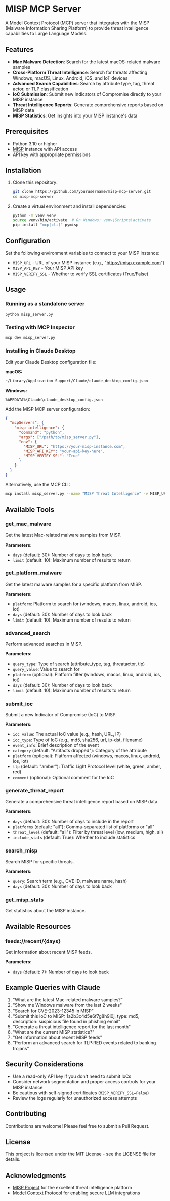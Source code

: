 # MISP MCP Server

A Model Context Protocol (MCP) server that integrates with the MISP (Malware Information Sharing Platform) to provide threat intelligence capabilities to Large Language Models.

## Features

- **Mac Malware Detection**: Search for the latest macOS-related malware samples
- **Cross-Platform Threat Intelligence**: Search for threats affecting Windows, macOS, Linux, Android, iOS, and IoT devices
- **Advanced Search Capabilities**: Search by attribute type, tag, threat actor, or TLP classification
- **IoC Submission**: Submit new Indicators of Compromise directly to your MISP instance
- **Threat Intelligence Reports**: Generate comprehensive reports based on MISP data
- **MISP Statistics**: Get insights into your MISP instance's data

## Prerequisites

- Python 3.10 or higher
- [MISP](https://github.com/MISP/MISP) instance with API access
- API key with appropriate permissions

## Installation

1. Clone this repository:
   ```bash
   git clone https://github.com/yourusername/misp-mcp-server.git
   cd misp-mcp-server
   ```

2. Create a virtual environment and install dependencies:
   ```bash
   python -m venv venv
   source venv/bin/activate  # On Windows: venv\Scripts\activate
   pip install "mcp[cli]" pymisp
   ```

## Configuration

Set the following environment variables to connect to your MISP instance:

- `MISP_URL` - URL of your MISP instance (e.g., "https://misp.example.com")
- `MISP_API_KEY` - Your MISP API key
- `MISP_VERIFY_SSL` - Whether to verify SSL certificates (True/False)

## Usage

### Running as a standalone server

```bash
python misp_server.py
```

### Testing with MCP Inspector

```bash
mcp dev misp_server.py
```

### Installing in Claude Desktop

Edit your Claude Desktop configuration file:

**macOS:**
```
~/Library/Application Support/Claude/claude_desktop_config.json
```

**Windows:**
```
%APPDATA%\Claude\claude_desktop_config.json
```

Add the MISP MCP server configuration:

```json
{
  "mcpServers": {
    "misp-intelligence": {
      "command": "python",
      "args": ["/path/to/misp_server.py"],
      "env": {
        "MISP_URL": "https://your-misp-instance.com",
        "MISP_API_KEY": "your-api-key-here",
        "MISP_VERIFY_SSL": "True"
      }
    }
  }
}
```

Alternatively, use the MCP CLI:

```bash
mcp install misp_server.py --name "MISP Threat Intelligence" -v MISP_URL=https://your-misp-instance.com -v MISP_API_KEY=your-api-key
```

## Available Tools

### get_mac_malware
Get the latest Mac-related malware samples from MISP.

**Parameters:**
- `days` (default: 30): Number of days to look back
- `limit` (default: 10): Maximum number of results to return

### get_platform_malware
Get the latest malware samples for a specific platform from MISP.

**Parameters:**
- `platform`: Platform to search for (windows, macos, linux, android, ios, iot)
- `days` (default: 30): Number of days to look back
- `limit` (default: 10): Maximum number of results to return

### advanced_search
Perform advanced searches in MISP.

**Parameters:**
- `query_type`: Type of search (attribute_type, tag, threatactor, tlp)
- `query_value`: Value to search for
- `platform` (optional): Platform filter (windows, macos, linux, android, ios, iot)
- `days` (default: 30): Number of days to look back
- `limit` (default: 10): Maximum number of results to return

### submit_ioc
Submit a new Indicator of Compromise (IoC) to MISP.

**Parameters:**
- `ioc_value`: The actual IoC value (e.g., hash, URL, IP)
- `ioc_type`: Type of IoC (e.g., md5, sha256, url, ip-dst, filename)
- `event_info`: Brief description of the event
- `category` (default: "Artifacts dropped"): Category of the attribute
- `platform` (optional): Platform affected (windows, macos, linux, android, ios, iot)
- `tlp` (default: "amber"): Traffic Light Protocol level (white, green, amber, red)
- `comment` (optional): Optional comment for the IoC

### generate_threat_report
Generate a comprehensive threat intelligence report based on MISP data.

**Parameters:**
- `days` (default: 30): Number of days to include in the report
- `platforms` (default: "all"): Comma-separated list of platforms or "all"
- `threat_level` (default: "all"): Filter by threat level (low, medium, high, all)
- `include_stats` (default: True): Whether to include statistics

### search_misp
Search MISP for specific threats.

**Parameters:**
- `query`: Search term (e.g., CVE ID, malware name, hash)
- `days` (default: 30): Number of days to look back

### get_misp_stats
Get statistics about the MISP instance.

## Available Resources

### feeds://recent/{days}
Get information about recent MISP feeds.

**Parameters:**
- `days` (default: 7): Number of days to look back

## Example Queries with Claude

1. "What are the latest Mac-related malware samples?"
2. "Show me Windows malware from the last 2 weeks"
3. "Search for CVE-2023-12345 in MISP"
4. "Submit this IoC to MISP: 1a2b3c4d5e6f7g8h9i0j, type: md5, description: suspicious file found in phishing email"
5. "Generate a threat intelligence report for the last month"
6. "What are the current MISP statistics?"
7. "Get information about recent MISP feeds"
8. "Perform an advanced search for TLP:RED events related to banking trojans"

## Security Considerations

- Use a read-only API key if you don't need to submit IoCs
- Consider network segmentation and proper access controls for your MISP instance
- Be cautious with self-signed certificates (`MISP_VERIFY_SSL=False`)
- Review the logs regularly for unauthorized access attempts

## Contributing

Contributions are welcome! Please feel free to submit a Pull Request.

## License

This project is licensed under the MIT License - see the LICENSE file for details.

## Acknowledgments

- [MISP Project](https://github.com/MISP/MISP) for the excellent threat intelligence platform
- [Model Context Protocol](https://modelcontextprotocol.io) for enabling secure LLM integrations
